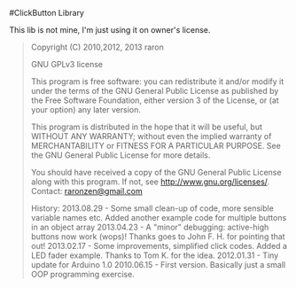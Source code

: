 #ClickButton Library

This lib is not mine, I'm just using it on owner's license.

>Copyright (C) 2010,2012, 2013 raron
>  
> GNU GPLv3 license
> 
> This program is free software: you can redistribute it and/or modify
> it under the terms of the GNU General Public License as published by
> the Free Software Foundation, either version 3 of the License, or
> (at your option) any later version.
> 
> This program is distributed in the hope that it will be useful,
> but WITHOUT ANY WARRANTY; without even the implied warranty of
> MERCHANTABILITY or FITNESS FOR A PARTICULAR PURPOSE.  See the
> GNU General Public License for more details.
> 
> You should have received a copy of the GNU General Public License
> along with this program.  If not, see <http://www.gnu.org/licenses/>.
> Contact: raronzen@gmail.com
> 
> History:
> 2013.08.29 - Some small clean-up of code, more sensible variable names etc.
>                Added another example code for multiple buttons in an object array
> 2013.04.23 - A "minor" debugging: active-high buttons now work (wops)!
>                Thanks goes to John F. H. for pointing that out!
> 2013.02.17 - Some improvements, simplified click codes.
>				Added a LED fader example. Thanks to Tom K. for the idea.
> 2012.01.31 - Tiny update for Arduino 1.0
> 2010.06.15 - First version. Basically just a small OOP programming exercise.